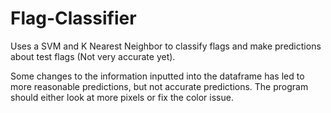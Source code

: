 # Flag-Classifier
Uses a SVM and K Nearest Neighbor to classify flags and make predictions about test flags (Not very accurate yet).

Some changes to the information inputted into the dataframe has led to more reasonable predictions, but not accurate predictions. The program should either look at more pixels or fix the color issue.
